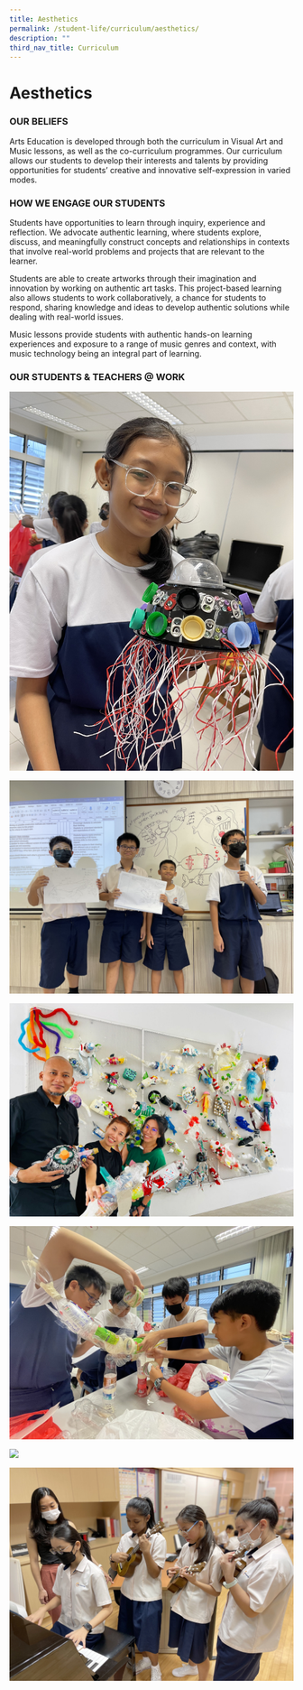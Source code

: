 ```yaml
---
title: Aesthetics
permalink: /student-life/curriculum/aesthetics/
description: ""
third_nav_title: Curriculum
---
```

# Aesthetics
### OUR BELIEFS
Arts Education is developed through both the curriculum in Visual Art and Music lessons, as well as the co-curriculum programmes. Our curriculum allows our students to develop their interests and talents by providing opportunities for students’ creative and innovative self-expression in varied modes.  
 
### HOW WE ENGAGE OUR STUDENTS
Students have opportunities to learn through inquiry, experience and reflection. We advocate authentic learning, where students explore, discuss, and meaningfully construct concepts and relationships in contexts that involve real-world problems and projects that are relevant to the learner.

Students are able to create artworks through their imagination and innovation by working on authentic art tasks. This project-based learning also allows students to work collaboratively, a chance for students to respond, sharing knowledge and ideas to develop authentic solutions while dealing with real-world issues. 

Music lessons provide students with authentic hands-on learning experiences and exposure to a range of music genres and context, with music technology being an integral part of learning.




### OUR STUDENTS & TEACHERS @ WORK
![](/images/AESTHETICS2023/img_0889.JPG)


![](/images/AESTHETICS2023/img_6356.JPG)

![](/images/AESTHETICS2023/art%20installation_turning%20plastic%20waste%20into%20art.jpeg)

![](/images/AESTHETICS2023/img_1517.JPG)

![](/images/AESTHETICS2023/img_0948.JPG)

![](/images/AESTHETICS2023/img_e3224.JPG)